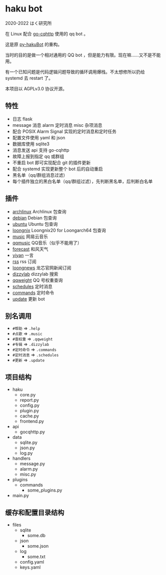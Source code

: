 # haku bot

2020-2022 はく研究所

在 Linux 配合 [go-cqhttp](https://github.com/Mrs4s/go-cqhttp) 使用的 qq bot 。

这是原 [py-hakuBot](https://github.com/weilinfox/py-hakuBot) 的重构。

当时的目的是做一个相对通用的 QQ bot ，但是能力有限。现在嘛……又不是不能用。

有一个已知问题是代码逻辑问题导致的循环调用爆栈。不太想修所以扔给 systemd 去 restart 了。

本项目以 AGPLv3.0 协议开源。

## 特性

+ 日志 flask
+ message 消息 alarm 定时消息 misc 杂项消息
+ 配合 POSIX Alarm Signal 实现的定时消息和定时任务
+ 配置文件使用 yaml 和 json
+ 数据库使用 sqlite3
+ 消息发送 api 支持 go-cqhttp
+ 故障上报到指定 qq 或群组
+ 不重启 bot 即可实现配合 git 的插件更新
+ 配合 systemd 实现更新整个 bot 后的自动重启
+ 黑名单（qq/群组消息过滤）
+ 每个插件独立的黑白名单（qq/群组过滤），先判断黑名单，后判断白名单

## 插件

+ [archlinux](plugins/commands/archlinux.py) Archlinux 包查询
+ [debian](plugins/commands/debian.py) Debian 包查询
+ [ubuntu](plugins/commands/ubuntu.py) Ubuntu 包查询
+ [loongnix](plugins/commands/loongnix.py) Loongnix20 for Loongarch64 包查询
+ [music](plugins/commands/music.py) 网易云音乐
+ [qqmusic](plugins/commands/qqmusic.py) QQ音乐（似乎不能用了）
+ [forecast](plugins/commands/forecast.py) 和风天气
+ [yiyan](plugins/commands/yiyan.py) 一言
+ [rss](plugins/commands/rss.py) rss 订阅
+ [loongnews](plugins/commands/loongnews.py) 龙芯官网新闻订阅
+ [dizzylab](plugins/commands/dizzylab.py) dizzylab 搜索
+ [qqweight](plugins/commands/qqweight.py) QQ 号权重查询
+ [schedules](plugins/commands/schedules.py) 定时消息
+ [commands](plugins/commands/commands.py) 定时命令
+ [update](plugins/commands/update.py) 更新 bot

## 别名调用

+ ``#帮助`` => ``.help``
+ ``#点歌`` => ``.music``
+ ``#查权重`` => ``.qqweight``
+ ``#专辑`` => ``.dizzylab``
+ ``#定时命令`` => ``.commands``
+ ``#定时消息`` => ``.schedules``
+ ``#更新`` => ``.update``

## 项目结构

+ haku
  + core.py
  + report.py
  + config.py
  + plugin.py
  + cache.py
  + frontend.py
+ api
  + gocqhttp.py
+ data
  + sqlite.py
  + json.py
  + log.py
+ handlers
  + message.py
  + alarm.py
  + misc.py
+ plugins
  + commands
    + some_plugins.py
+ main.py

## 缓存和配置目录结构

+ files
  + sqlite
    + some.db
  + json
    + some.json
  + log
    + some.txt
  + config.yaml
  + keys.yaml
